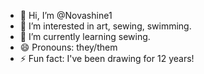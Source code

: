- 👋 Hi, I’m @Novashine1
- 👀 I’m interested in art, sewing, swimming.
- 🌱 I’m currently learning sewing. 
- 😄 Pronouns: they/them
- ⚡ Fun fact: I've been drawing for 12 years!

<!---
Novashine1/Novashine1 is a ✨ special ✨ repository because its `README.md` (this file) appears on your GitHub profile.
You can click the Preview link to take a look at your changes.
--->
